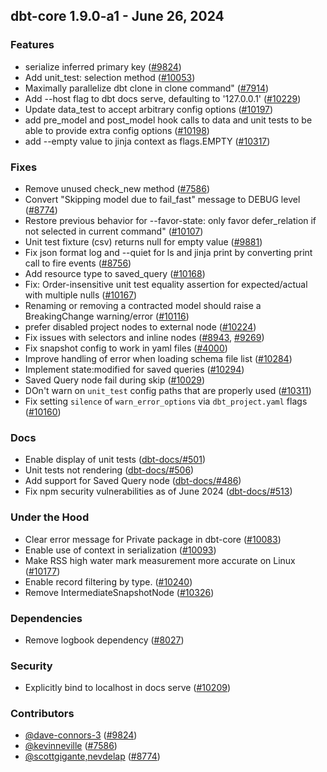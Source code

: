 ## dbt-core 1.9.0-a1 - June 26, 2024

### Features

- serialize inferred primary key ([#9824](https://github.com/dbt-labs/dbt-core/issues/9824))
- Add unit_test: selection method ([#10053](https://github.com/dbt-labs/dbt-core/issues/10053))
- Maximally parallelize dbt clone in clone command" ([#7914](https://github.com/dbt-labs/dbt-core/issues/7914))
- Add --host flag to dbt docs serve, defaulting to '127.0.0.1' ([#10229](https://github.com/dbt-labs/dbt-core/issues/10229))
- Update data_test to accept arbitrary config options ([#10197](https://github.com/dbt-labs/dbt-core/issues/10197))
- add pre_model and post_model hook calls to data and unit tests to be able to provide extra config options ([#10198](https://github.com/dbt-labs/dbt-core/issues/10198))
- add --empty value to jinja context as flags.EMPTY ([#10317](https://github.com/dbt-labs/dbt-core/issues/10317))

### Fixes

- Remove unused check_new method ([#7586](https://github.com/dbt-labs/dbt-core/issues/7586))
- Convert "Skipping model due to fail_fast" message to DEBUG level ([#8774](https://github.com/dbt-labs/dbt-core/issues/8774))
- Restore previous behavior for --favor-state: only favor defer_relation if not selected in current command" ([#10107](https://github.com/dbt-labs/dbt-core/issues/10107))
- Unit test fixture (csv) returns null for empty value ([#9881](https://github.com/dbt-labs/dbt-core/issues/9881))
- Fix json format log and --quiet for ls and jinja print by converting print call to fire events ([#8756](https://github.com/dbt-labs/dbt-core/issues/8756))
- Add resource type to saved_query ([#10168](https://github.com/dbt-labs/dbt-core/issues/10168))
- Fix: Order-insensitive unit test equality assertion for expected/actual with multiple nulls ([#10167](https://github.com/dbt-labs/dbt-core/issues/10167))
- Renaming or removing a contracted model should raise a BreakingChange warning/error ([#10116](https://github.com/dbt-labs/dbt-core/issues/10116))
- prefer disabled project nodes to external node ([#10224](https://github.com/dbt-labs/dbt-core/issues/10224))
- Fix issues with selectors and inline nodes ([#8943](https://github.com/dbt-labs/dbt-core/issues/8943), [#9269](https://github.com/dbt-labs/dbt-core/issues/9269))
- Fix snapshot config to work in yaml files ([#4000](https://github.com/dbt-labs/dbt-core/issues/4000))
- Improve handling of error when loading schema file list ([#10284](https://github.com/dbt-labs/dbt-core/issues/10284))
- Implement state:modified for saved queries ([#10294](https://github.com/dbt-labs/dbt-core/issues/10294))
- Saved Query node fail during skip ([#10029](https://github.com/dbt-labs/dbt-core/issues/10029))
- DOn't warn on `unit_test` config paths that are properly used ([#10311](https://github.com/dbt-labs/dbt-core/issues/10311))
- Fix setting `silence` of `warn_error_options` via `dbt_project.yaml` flags ([#10160](https://github.com/dbt-labs/dbt-core/issues/10160))

### Docs

- Enable display of unit tests ([dbt-docs/#501](https://github.com/dbt-labs/dbt-docs/issues/501))
- Unit tests not rendering ([dbt-docs/#506](https://github.com/dbt-labs/dbt-docs/issues/506))
- Add support for Saved Query node ([dbt-docs/#486](https://github.com/dbt-labs/dbt-docs/issues/486))
- Fix npm security vulnerabilities as of June 2024 ([dbt-docs/#513](https://github.com/dbt-labs/dbt-docs/issues/513))

### Under the Hood

- Clear error message for Private package in dbt-core ([#10083](https://github.com/dbt-labs/dbt-core/issues/10083))
- Enable use of context in serialization ([#10093](https://github.com/dbt-labs/dbt-core/issues/10093))
- Make RSS high water mark measurement more accurate on Linux ([#10177](https://github.com/dbt-labs/dbt-core/issues/10177))
- Enable record filtering by type. ([#10240](https://github.com/dbt-labs/dbt-core/issues/10240))
- Remove IntermediateSnapshotNode ([#10326](https://github.com/dbt-labs/dbt-core/issues/10326))

### Dependencies

- Remove logbook dependency ([#8027](https://github.com/dbt-labs/dbt-core/issues/8027))

### Security

- Explicitly bind to localhost in docs serve ([#10209](https://github.com/dbt-labs/dbt-core/issues/10209))

### Contributors
- [@dave-connors-3](https://github.com/dave-connors-3) ([#9824](https://github.com/dbt-labs/dbt-core/issues/9824))
- [@kevinneville](https://github.com/kevinneville) ([#7586](https://github.com/dbt-labs/dbt-core/issues/7586))
- [@scottgigante,nevdelap](https://github.com/scottgigante,nevdelap) ([#8774](https://github.com/dbt-labs/dbt-core/issues/8774))
